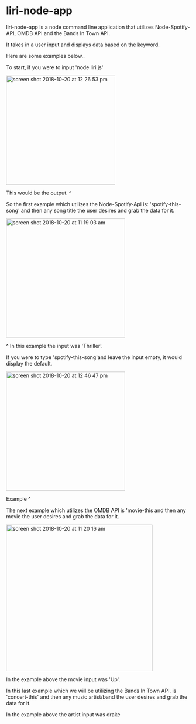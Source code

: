 # liri-node-app

liri-node-app Is a node command line application that utilizes Node-Spotify-API, OMDB API and the Bands In Town API.

It takes in a user input and displays data based on the keyword. 

Here are some examples below.. 

To start, if you were to input 'node liri.js' 

<img width="298" alt="screen shot 2018-10-20 at 12 26 53 pm" src="https://user-images.githubusercontent.com/40408849/47258708-97005680-d464-11e8-8ecc-72923d75b535.png">

This would be the output. ^


So the first example which utilizes the Node-Spotify-Api is: 'spotify-this-song' and then any song title the user desires and grab the data for it.

<img width="325" alt="screen shot 2018-10-20 at 11 19 03 am" src="https://user-images.githubusercontent.com/40408849/47258749-77b5f900-d465-11e8-8b10-0d4358f2f725.png">

^ In this example the input was 'Thriller'.
 
 If you were to type 'spotify-this-song'and leave the input empty, it would
 display the default.
 
 <img width="325" alt="screen shot 2018-10-20 at 12 46 47 pm" src="https://user-images.githubusercontent.com/40408849/47258799-4db10680-d466-11e8-98d7-09fdb68d429d.png">
 
 Example ^

The next example which utilizes the OMDB API is 'movie-this and then any movie the user desires and grab the data for it.

<img width="400" alt="screen shot 2018-10-20 at 11 20 16 am" src="https://user-images.githubusercontent.com/40408849/47259687-c61dc480-d472-11e8-926c-d2aa93a14137.png">

In the example above the movie input was 'Up'.

In this last example which we will be utilizing the Bands In Town API. 
is 'concert-this' and then any music artist/band the user desires and grab the data for it.



In the example above the artist input was drake
